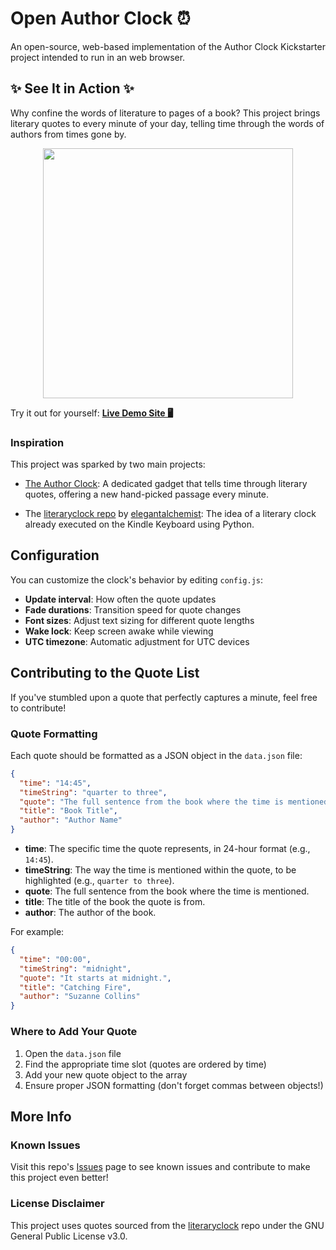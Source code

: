 # Open Author Clock ⏰

An open-source, web-based implementation of the Author Clock Kickstarter project intended to run in an web browser.

## ✨ See It in Action ✨

Why confine the words of literature to pages of a book? This project brings literary quotes to every minute of your day, telling time through the words of authors from times gone by.

<p align="center">
<img src="example-photo.jpg" height="400">

Try it out for yourself: [__Live Demo Site 🖥️__](https://clock.ambercaravalho.com)

### Inspiration

This project was sparked by two main projects:

- [The Author Clock](https://www.authorclock.com): A dedicated gadget that tells time through literary quotes, offering a new hand-picked passage every minute.

- The [literaryclock repo](https://github.com/elegantalchemist/literaryclock) by [elegantalchemist](https://github.com/elegantalchemist): The idea of a literary clock already executed on the Kindle Keyboard using Python.

## Configuration

You can customize the clock's behavior by editing `config.js`:

- **Update interval**: How often the quote updates
- **Fade durations**: Transition speed for quote changes
- **Font sizes**: Adjust text sizing for different quote lengths
- **Wake lock**: Keep screen awake while viewing
- **UTC timezone**: Automatic adjustment for UTC devices

## Contributing to the Quote List

If you've stumbled upon a quote that perfectly captures a minute, feel free to contribute!

### Quote Formatting

Each quote should be formatted as a JSON object in the `data.json` file:

```json
{
  "time": "14:45",
  "timeString": "quarter to three",
  "quote": "The full sentence from the book where the time is mentioned.",
  "title": "Book Title",
  "author": "Author Name"
}
```

- **time**: The specific time the quote represents, in 24-hour format (e.g., `14:45`).
- **timeString**: The way the time is mentioned within the quote, to be highlighted (e.g., `quarter to three`).
- **quote**: The full sentence from the book where the time is mentioned.
- **title**: The title of the book the quote is from.
- **author**: The author of the book.

For example:

```json
{
  "time": "00:00",
  "timeString": "midnight",
  "quote": "It starts at midnight.",
  "title": "Catching Fire",
  "author": "Suzanne Collins"
}
```

### Where to Add Your Quote

1. Open the `data.json` file
2. Find the appropriate time slot (quotes are ordered by time)
3. Add your new quote object to the array
4. Ensure proper JSON formatting (don't forget commas between objects!)

## More Info

### Known Issues

Visit this repo's [Issues](https://github.com/ambercaravalho/open-author-clock/issues) page to see known issues and contribute to make this project even better!

### License Disclaimer

This project uses quotes sourced from the [literaryclock](https://github.com/elegantalchemist/literaryclock) repo under the GNU General Public License v3.0.
